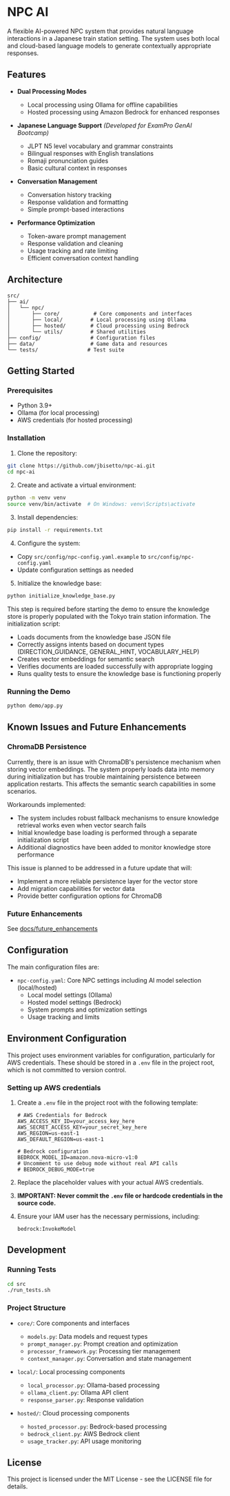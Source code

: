 # NPC AI

A flexible AI-powered NPC system that provides natural language interactions in a Japanese train station setting. The system uses both local and cloud-based language models to generate contextually appropriate responses.

## Features

- **Dual Processing Modes**
  - Local processing using Ollama for offline capabilities
  - Hosted processing using Amazon Bedrock for enhanced responses

- **Japanese Language Support** _(Developed for ExamPro GenAI Bootcamp)_
  - JLPT N5 level vocabulary and grammar constraints
  - Bilingual responses with English translations
  - Romaji pronunciation guides
  - Basic cultural context in responses

- **Conversation Management**
  - Conversation history tracking
  - Response validation and formatting
  - Simple prompt-based interactions

- **Performance Optimization**
  - Token-aware prompt management
  - Response validation and cleaning
  - Usage tracking and rate limiting
  - Efficient conversation context handling

## Architecture

```
src/
├── ai/
│   └── npc/
│       ├── core/           # Core components and interfaces
│       ├── local/         # Local processing using Ollama
│       ├── hosted/        # Cloud processing using Bedrock
│       └── utils/         # Shared utilities
├── config/                # Configuration files
├── data/                  # Game data and resources
└── tests/                # Test suite
```

## Getting Started

### Prerequisites

- Python 3.9+
- Ollama (for local processing)
- AWS credentials (for hosted processing)

### Installation

1. Clone the repository:
```bash
git clone https://github.com/jbisetto/npc-ai.git
cd npc-ai
```

2. Create and activate a virtual environment:
```bash
python -m venv venv
source venv/bin/activate  # On Windows: venv\Scripts\activate
```

3. Install dependencies:
```bash
pip install -r requirements.txt
```

4. Configure the system:
- Copy `src/config/npc-config.yaml.example` to `src/config/npc-config.yaml`
- Update configuration settings as needed

5. Initialize the knowledge base:
```bash
python initialize_knowledge_base.py
```
This step is required before starting the demo to ensure the knowledge store is properly populated with the Tokyo train station information. The initialization script:
- Loads documents from the knowledge base JSON file
- Correctly assigns intents based on document types (DIRECTION_GUIDANCE, GENERAL_HINT, VOCABULARY_HELP)
- Creates vector embeddings for semantic search
- Verifies documents are loaded successfully with appropriate logging
- Runs quality tests to ensure the knowledge base is functioning properly

### Running the Demo

```bash
python demo/app.py
```

## Known Issues and Future Enhancements

### ChromaDB Persistence

Currently, there is an issue with ChromaDB's persistence mechanism when storing vector embeddings. The system properly loads data into memory during initialization but has trouble maintaining persistence between application restarts. This affects the semantic search capabilities in some scenarios.

Workarounds implemented:
- The system includes robust fallback mechanisms to ensure knowledge retrieval works even when vector search fails
- Initial knowledge base loading is performed through a separate initialization script
- Additional diagnostics have been added to monitor knowledge store performance

This issue is planned to be addressed in a future update that will:
- Implement a more reliable persistence layer for the vector store
- Add migration capabilities for vector data
- Provide better configuration options for ChromaDB

### Future Enhancements

See [docs/future_enhancements](docs/future_enhancements)

## Configuration

The main configuration files are:

- `npc-config.yaml`: Core NPC settings including AI model selection (local/hosted)
  - Local model settings (Ollama)
  - Hosted model settings (Bedrock)
  - System prompts and optimization settings
  - Usage tracking and limits

## Environment Configuration

This project uses environment variables for configuration, particularly for AWS credentials. These should be stored in a `.env` file in the project root, which is not committed to version control.

### Setting up AWS credentials

1. Create a `.env` file in the project root with the following template:
   ```
   # AWS Credentials for Bedrock
   AWS_ACCESS_KEY_ID=your_access_key_here
   AWS_SECRET_ACCESS_KEY=your_secret_key_here
   AWS_REGION=us-east-1
   AWS_DEFAULT_REGION=us-east-1
   
   # Bedrock configuration
   BEDROCK_MODEL_ID=amazon.nova-micro-v1:0
   # Uncomment to use debug mode without real API calls
   # BEDROCK_DEBUG_MODE=true
   ```

2. Replace the placeholder values with your actual AWS credentials.

3. **IMPORTANT: Never commit the `.env` file or hardcode credentials in the source code.**

4. Ensure your IAM user has the necessary permissions, including:
   ```
   bedrock:InvokeModel
   ```

## Development

### Running Tests

```bash
cd src
./run_tests.sh
```

### Project Structure

- `core/`: Core components and interfaces
  - `models.py`: Data models and request types
  - `prompt_manager.py`: Prompt creation and optimization
  - `processor_framework.py`: Processing tier management
  - `context_manager.py`: Conversation and state management

- `local/`: Local processing components
  - `local_processor.py`: Ollama-based processing
  - `ollama_client.py`: Ollama API client
  - `response_parser.py`: Response validation

- `hosted/`: Cloud processing components
  - `hosted_processor.py`: Bedrock-based processing
  - `bedrock_client.py`: AWS Bedrock client
  - `usage_tracker.py`: API usage monitoring

## License

This project is licensed under the MIT License - see the LICENSE file for details.
